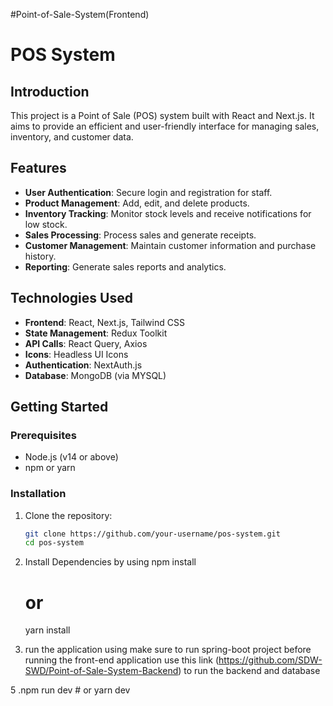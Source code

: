 #Point-of-Sale-System(Frontend)
# POS System

## Introduction
This project is a Point of Sale (POS) system built with React and Next.js. It aims to provide an efficient and user-friendly interface for managing sales, inventory, and customer data.

## Features
- **User Authentication**: Secure login and registration for staff.
- **Product Management**: Add, edit, and delete products.
- **Inventory Tracking**: Monitor stock levels and receive notifications for low stock.
- **Sales Processing**: Process sales and generate receipts.
- **Customer Management**: Maintain customer information and purchase history.
- **Reporting**: Generate sales reports and analytics.

## Technologies Used
- **Frontend**: React, Next.js, Tailwind CSS
- **State Management**: Redux Toolkit
- **API Calls**: React Query, Axios
- **Icons**: Headless UI Icons
- **Authentication**: NextAuth.js
- **Database**: MongoDB (via MYSQL)

## Getting Started

### Prerequisites
- Node.js (v14 or above)
- npm or yarn

### Installation

1. Clone the repository:
   ```bash
   git clone https://github.com/your-username/pos-system.git
   cd pos-system
2. Install Dependencies by using
    npm install
    # or
    yarn install
   
4. run the application using
     make sure to run spring-boot project before running the front-end application use this link (https://github.com/SDW-SWD/Point-of-Sale-System-Backend) to run the backend and database 


 5 .npm run dev
    # or
    yarn dev

